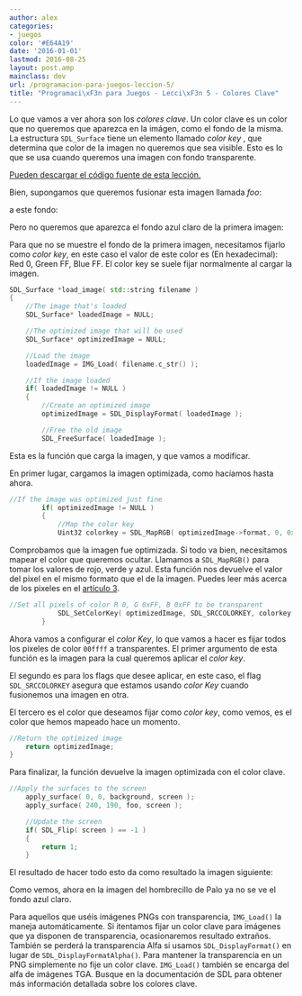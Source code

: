 ```yaml
---
author: alex
categories:
- juegos
color: '#E64A19'
date: '2016-01-01'
lastmod: 2016-08-25
layout: post.amp
mainclass: dev
url: /programacion-para-juegos-leccion-5/
title: "Programaci\xF3n para Juegos - Lecci\xF3n 5 - Colores Clave"
---
```


Lo que vamos a ver ahora son los *colores clave*. Un color clave es un color que no queremos que aparezca en la imágen, como el fondo de la misma. La estructura `SDL_Surface` tiene un elemento llamado _color key_ , que determina que color de la imagen no queremos que sea visible. Esto es lo que se usa cuando queremos una imagen con fondo transparente.

[Pueden descargar el código fuente de esta lección.][1]

Bien, supongamos que queremos fusionar esta imagen llamada _foo_:

<figure>
    <amp-img on="tap:lightbox1" role="button" tabindex="0" layout="responsive" alt="foo"  height="64" src="https://lh6.ggpht.com/_IlK2pNFFgGM/TT6FKpmp0fI/AAAAAAAAAQs/oFYGZsQzBn8/foo.jpg" width="32"></amp-img>
</figure>

<!--more--><!--ad-->

a este fondo:

<figure>
    <amp-img on="tap:lightbox1" role="button" tabindex="0" layout="responsive" alt="Imagen Fondo"  height="240" width="320" src="https://lh4.ggpht.com/_IlK2pNFFgGM/TT6FKroPMYI/AAAAAAAAAQo/oJFPpVHNsIg/background.jpg"></amp-img>
</figure>

Pero no queremos que aparezca el fondo azul claro de la primera imagen:

<figure>
    <amp-img on="tap:lightbox1" role="button" tabindex="0" layout="responsive" alt="Resultado"  height="240" width="320" src="https://lh4.ggpht.com/_IlK2pNFFgGM/TT6FLLUBg4I/AAAAAAAAAQ0/gS1QeS8p7PA/nokey.jpg"></amp-img>
</figure>

Para que no se muestre el fondo de la primera imagen, necesitamos fijarlo como _color key_, en este caso el valor de este color es (En hexadecimal): Red 0, Green FF, Blue FF.
El color key se suele fijar normalmente al cargar la imagen.

```cpp
SDL_Surface *load_image( std::string filename )
{
    //The image that's loaded
    SDL_Surface* loadedImage = NULL;

    //The optimized image that will be used
    SDL_Surface* optimizedImage = NULL;

    //Load the image
    loadedImage = IMG_Load( filename.c_str() );

    //If the image loaded
    if( loadedImage != NULL )
    {
        //Create an optimized image
        optimizedImage = SDL_DisplayFormat( loadedImage );

        //Free the old image
        SDL_FreeSurface( loadedImage );
```

Esta es la función que carga la imagen, y que vamos a modificar.

En primer lugar, cargamos la imagen optimizada, como hacíamos hasta ahora.

```cpp
//If the image was optimized just fine
        if( optimizedImage != NULL )
        {
            //Map the color key
            Uint32 colorkey = SDL_MapRGB( optimizedImage->format, 0, 0xFF, 0xFF );
```

Comprobamos que la imagen fue optimizada.
Si todo va bien, necesitamos mapear el color que queremos ocultar. Llamamos a `SDL_MapRGB()` para tomar los valores de rojo, verde y azul. Esta función nos devuelve el valor del pixel en el mismo formato que el de la imagen. Puedes leer más acerca de los pixeles en el [artículo 3][2].

```cpp
//Set all pixels of color R 0, G 0xFF, B 0xFF to be transparent
            SDL_SetColorKey( optimizedImage, SDL_SRCCOLORKEY, colorkey );
        }
```

Ahora vamos a configurar el _color Key_, lo que vamos a hacer es fijar todos los pixeles de color `00ffff` a transparentes.
El primer argumento de esta función es la imagen para la cual queremos aplicar el _color key_.

El segundo es para los flags que desee aplicar, en este caso, el flag `SDL_SRCCOLORKEY` asegura que estamos usando _color Key_ cuando fusionemos una imagen en otra.

El tercero es el color que deseamos fijar como _color key_, como vemos, es el color que hemos mapeado hace un momento.

```cpp
//Return the optimized image
    return optimizedImage;
}
```

Para finalizar, la función devuelve la imagen optimizada con el color clave.

```cpp
//Apply the surfaces to the screen
    apply_surface( 0, 0, background, screen );
    apply_surface( 240, 190, foo, screen );

    //Update the screen
    if( SDL_Flip( screen ) == -1 )
    {
        return 1;
    }
```

El resultado de hacer todo esto da como resultado la imagen siguiente:

<figure>
    <amp-img on="tap:lightbox1" role="button" tabindex="0" layout="responsive" alt="Imagen final"  height="240" width="320" src="https://lh4.ggpht.com/_IlK2pNFFgGM/TT6FK_nKIkI/AAAAAAAAAQw/rDMnHtu9ewo/key.jpg"></amp-img>
</figure>


Como vemos, ahora en la imagen del hombrecillo de Palo ya no se ve el fondo azul claro.

Para aquellos que uséis imágenes PNGs con transparencia, `IMG_Load()` la maneja automáticamente. Si itentamos fijar un color clave para imágenes que ya disponen de transparencia, ocasionaremos resultado extraños. También se perderá la transparencia Alfa si usamos `SDL_DisplayFormat()` en lugar de `SDL_DisplayFormatAlpha()`. Para mantener la transparencia en un PNG simplemente no fije un color clave. `IMG_Load()` también se encarga del alfa de imágenes TGA. Busque en la documentación de SDL para obtener más información detallada sobre los colores clave.


 [1]: http://lazyfoo.net/downloads/index.php?file=SDLTut_lesson05
 [2]: https://elbauldelprogramador.com/programacion-para-juegos-articulo-3-que/
